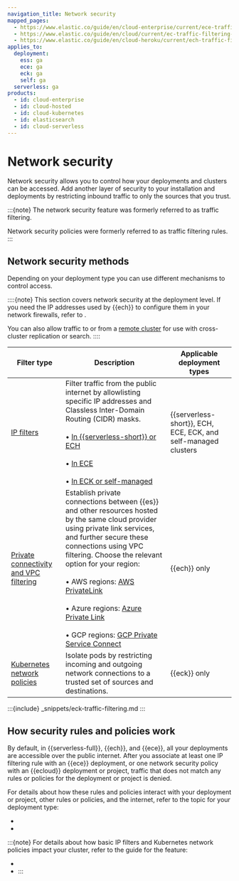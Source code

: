 ```yaml
---
navigation_title: Network security
mapped_pages:
  - https://www.elastic.co/guide/en/cloud-enterprise/current/ece-traffic-filtering-deployment-configuration.html
  - https://www.elastic.co/guide/en/cloud/current/ec-traffic-filtering-deployment-configuration.html
  - https://www.elastic.co/guide/en/cloud-heroku/current/ech-traffic-filtering-deployment-configuration.html
applies_to:
  deployment:
    ess: ga
    ece: ga
    eck: ga
    self: ga
  serverless: ga
products:
  - id: cloud-enterprise
  - id: cloud-hosted
  - id: cloud-kubernetes
  - id: elasticsearch
  - id: cloud-serverless
---
```


# Network security

Network security allows you to control how your deployments and clusters can be accessed. Add another layer of security to your installation and deployments by restricting inbound traffic to only the sources that you trust.

:::{note}
The network security feature was formerly referred to as traffic filtering.

Network security policies were formerly referred to as traffic filtering rules.
:::

## Network security methods

Depending on your deployment type you can use different mechanisms to control access.

::::{note}
This section covers network security at the deployment level. If you need the IP addresses used by {{ech}} to configure them in your network firewalls, refer to [](./elastic-cloud-static-ips.md).

You can also allow traffic to or from a [remote cluster](/deploy-manage/remote-clusters.md) for use with cross-cluster replication or search.
::::

| Filter type | Description | Applicable deployment types |
| --- | --- | --- |
| [IP filters](ip-traffic-filtering.md) | Filter traffic from the public internet by allowlisting specific IP addresses and Classless Inter-Domain Routing (CIDR) masks.<br><br>• [In {{serverless-short}} or ECH](/deploy-manage/security/ip-filtering-cloud.md)<br><br>• [In ECE](/deploy-manage/security/ip-filtering-ece.md)<br><br>• [In ECK or self-managed](/deploy-manage/security/ip-filtering-basic.md) | {{serverless-short}}, ECH, ECE, ECK, and self-managed clusters |
| [Private connectivity and VPC filtering](/deploy-manage/security/private-link-traffic-filters.md) | Establish private connections between {{es}} and other resources hosted by the same cloud provider using private link services, and further secure these connections using VPC filtering. Choose the relevant option for your region:<br><br>• AWS regions: [AWS PrivateLink](/deploy-manage/security/aws-privatelink-traffic-filters.md)<br><br>• Azure regions: [Azure Private Link](/deploy-manage/security/azure-private-link-traffic-filters.md)<br><br>• GCP regions: [GCP Private Service Connect](/deploy-manage/security/gcp-private-service-connect-traffic-filters.md) | {{ech}} only |
| [Kubernetes network policies](/deploy-manage/security/k8s-network-policies.md) | Isolate pods by restricting incoming and outgoing network connections to a trusted set of sources and destinations. | {{eck}} only |

:::{include} _snippets/eck-traffic-filtering.md
:::

## How security rules and policies work

By default, in {{serverless-full}}, {{ech}}, and {{ece}}, all your deployments are accessible over the public internet. After you associate at least one IP filtering rule with an {{ece}} deployment, or one network security policy with an {{ecloud}} deployment or project, traffic that does not match any rules or policies for the deployment or project is denied.

For details about how these rules and policies interact with your deployment or project, other rules or policies, and the internet, refer to the topic for your deployment type:

* [](network-security-policies.md)
* [](ece-filter-rules.md)

:::{note}
For details about how basic IP filters and Kubernetes network policies impact your cluster, refer to the guide for the feature: 

* [](/deploy-manage/security/ip-filtering-basic.md)
* [](/deploy-manage/security/k8s-network-policies.md) 
:::